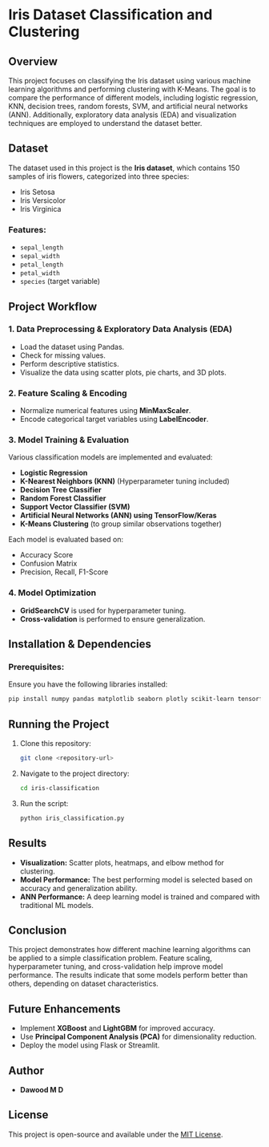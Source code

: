 # Iris Dataset Classification and Clustering

## Overview
This project focuses on classifying the Iris dataset using various machine learning algorithms and performing clustering with K-Means. The goal is to compare the performance of different models, including logistic regression, KNN, decision trees, random forests, SVM, and artificial neural networks (ANN). Additionally, exploratory data analysis (EDA) and visualization techniques are employed to understand the dataset better.

## Dataset
The dataset used in this project is the **Iris dataset**, which contains 150 samples of iris flowers, categorized into three species:
- Iris Setosa
- Iris Versicolor
- Iris Virginica

### Features:
- `sepal_length`
- `sepal_width`
- `petal_length`
- `petal_width`
- `species` (target variable)

## Project Workflow

### 1. Data Preprocessing & Exploratory Data Analysis (EDA)
- Load the dataset using Pandas.
- Check for missing values.
- Perform descriptive statistics.
- Visualize the data using scatter plots, pie charts, and 3D plots.

### 2. Feature Scaling & Encoding
- Normalize numerical features using **MinMaxScaler**.
- Encode categorical target variables using **LabelEncoder**.

### 3. Model Training & Evaluation
Various classification models are implemented and evaluated:
- **Logistic Regression**
- **K-Nearest Neighbors (KNN)** (Hyperparameter tuning included)
- **Decision Tree Classifier**
- **Random Forest Classifier**
- **Support Vector Classifier (SVM)**
- **Artificial Neural Networks (ANN) using TensorFlow/Keras**
- **K-Means Clustering** (to group similar observations together)

Each model is evaluated based on:
- Accuracy Score
- Confusion Matrix
- Precision, Recall, F1-Score

### 4. Model Optimization
- **GridSearchCV** is used for hyperparameter tuning.
- **Cross-validation** is performed to ensure generalization.

## Installation & Dependencies
### Prerequisites:
Ensure you have the following libraries installed:
```sh
pip install numpy pandas matplotlib seaborn plotly scikit-learn tensorflow
```

## Running the Project
1. Clone this repository:
   ```sh
   git clone <repository-url>
   ```
2. Navigate to the project directory:
   ```sh
   cd iris-classification
   ```
3. Run the script:
   ```sh
   python iris_classification.py
   ```

## Results
- **Visualization:** Scatter plots, heatmaps, and elbow method for clustering.
- **Model Performance:** The best performing model is selected based on accuracy and generalization ability.
- **ANN Performance:** A deep learning model is trained and compared with traditional ML models.

## Conclusion
This project demonstrates how different machine learning algorithms can be applied to a simple classification problem. Feature scaling, hyperparameter tuning, and cross-validation help improve model performance. The results indicate that some models perform better than others, depending on dataset characteristics.

## Future Enhancements
- Implement **XGBoost** and **LightGBM** for improved accuracy.
- Use **Principal Component Analysis (PCA)** for dimensionality reduction.
- Deploy the model using Flask or Streamlit.

## Author
- **Dawood M D**  

## License
This project is open-source and available under the [MIT License](LICENSE).

